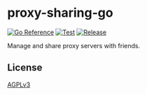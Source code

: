 # proxy-sharing-go

[![Go Reference](https://pkg.go.dev/badge/github.com/database64128/proxy-sharing-go.svg)](https://pkg.go.dev/github.com/database64128/proxy-sharing-go)
[![Test](https://github.com/database64128/proxy-sharing-go/actions/workflows/test.yml/badge.svg)](https://github.com/database64128/proxy-sharing-go/actions/workflows/test.yml)
[![Release](https://github.com/database64128/proxy-sharing-go/actions/workflows/release.yml/badge.svg)](https://github.com/database64128/proxy-sharing-go/actions/workflows/release.yml)

Manage and share proxy servers with friends.

## License

[AGPLv3](LICENSE)
